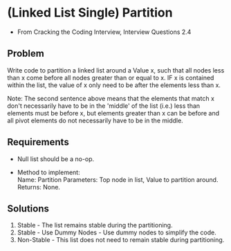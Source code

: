# (Linked List Single) Partition
- From Cracking the Coding Interview, Interview Questions 2.4

## Problem
Write code to partition a linked list around a Value x, such that all nodes
 less than x come before all nodes greater than or equal to x. IF x is
 contained within the list, the value of x only need to be after the elements less than x.

Note: The second sentence above means that the elements that match x
 don't necessarily have to be in the 'middle' of the list (i.e.) less than
 elements must be before x, but elements greater than x can be before and
all pivot elements do not necessarily have to be in the middle.

## Requirements
- Null list should be a no-op.

- Method to implement:  
Name: Partition
Parameters: Top node in list, Value to partition around.
Returns: None.

## Solutions
1. Stable - The list remains stable during the partitioning.
2. Stable - Use Dummy Nodes - Use dummy nodes to simplify the code.
3. Non-Stable - This list does not need to remain stable during partitioning.